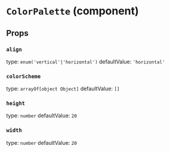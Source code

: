 `ColorPalette` (component)
==========================



Props
-----

### `align`

type: `enum('vertical'|'horizontal')`
defaultValue: `'horizontal'`


### `colorScheme`

type: `arrayOf[object Object]`
defaultValue: `[]`


### `height`

type: `number`
defaultValue: `20`


### `width`

type: `number`
defaultValue: `20`

